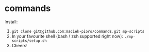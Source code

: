 # commands

Install:
1. `git clone git@github.com:maciek-pioro/commands.git mp-scripts`
2. In your favourite shell (bash / zsh supported right now): `./mp-scripts/setup.sh`
3. Cheers!
